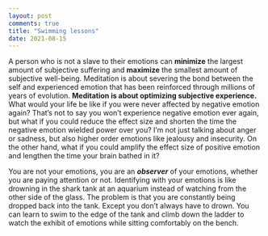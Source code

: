 ```yaml
---
layout: post
comments: true
title: "Swimming lessons"
date: 2021-08-15
---
```


A person who is not a slave to their emotions can **minimize** the largest amount of subjective suffering and **maximize** the smallest amount of subjective well-being. 
Meditation is about severing the bond between the self and experienced emotion that has been reinforced through millions of years of evolution. 
**Meditation is about optimizing subjective experience.** 
What would your life be like if you were never affected by negative emotion again? That’s not to say you won’t experience negative emotion ever again, 
but what if you could reduce the effect size and shorten the time the negative emotion wielded power over you? I’m not just talking about anger or sadness, 
but also higher order emotions like jealousy and insecurity. On the other hand, what if you could amplify the effect size of positive emotion and lengthen 
the time your brain bathed in it? 

You are not your emotions, you are an ***observer*** of your emotions, whether you are paying attention or not.
Identifying with your emotions is like drowning in the shark tank at an aquarium instead of watching from the other side of the glass. 
The problem is that you are constantly being dropped back into the tank. Except you don’t always have to drown. 
You can learn to swim to the edge of the tank and climb down the ladder to watch the exhibit of emotions while sitting comfortably on the bench.

